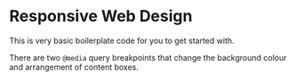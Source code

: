 # Responsive Web Design

This is very basic boilerplate code for you to get started with.

There are two `@media` query breakpoints that change the background colour and arrangement of content boxes.

